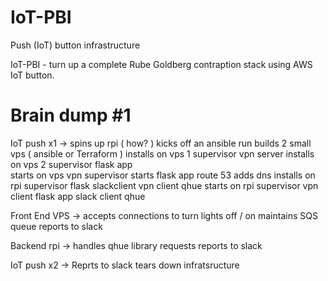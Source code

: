 # IoT-PBI
Push (IoT) button infrastructure

IoT-PBI - turn up a complete Rube Goldberg contraption stack using AWS IoT button.

# Brain dump #1

IoT push x1 -> spins up rpi ( how? )
               kicks off an ansible run
                builds 2 small vps ( ansible or Terraform )
                    installs on vps 1
                        supervisor
                            vpn server
                    installs on vps 2
                        supervisor
                            flask app    
                    starts on vps
                        vpn
                        supervisor
                           starts flask app
               route 53 adds dns
               installs on rpi 
                    supervisor
                    flask
                    slackclient
                    vpn client
                    qhue
               starts on rpi 
                    supervisor
                        vpn client
                        flask app
                            slack client
                            qhue

Front End VPS -> accepts connections to turn lights off / on
                 maintains SQS queue
                 reports to slack

Backend rpi -> handles qhue library requests
               reports to slack

IoT push x2 -> Reprts to slack
               tears down infratsructure


          
   
